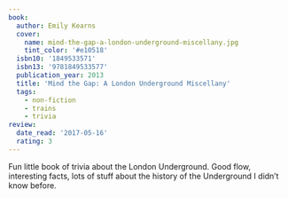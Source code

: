 ```yaml
---
book:
  author: Emily Kearns
  cover:
    name: mind-the-gap-a-london-underground-miscellany.jpg
    tint_color: '#e10518'
  isbn10: '1849533571'
  isbn13: '9781849533577'
  publication_year: 2013
  title: 'Mind the Gap: A London Underground Miscellany'
  tags:
    - non-fiction
    - trains
    - trivia
review:
  date_read: '2017-05-16'
  rating: 3
---
```


Fun little book of trivia about the London Underground. Good flow, interesting facts, lots of stuff about the history of the Underground I didn’t know before.